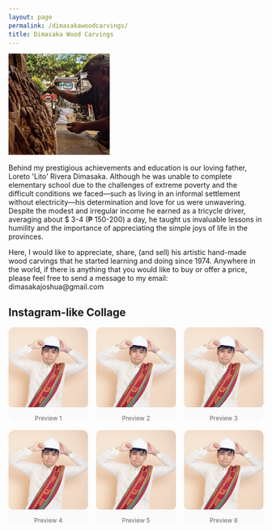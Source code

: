 ```yaml
---
layout: page
permalink: /dimasakawoodcarvings/
title: Dimasaka Wood Carvings
---
```


<div class="home">

<dl id="" class="wp-caption alignright" style="max-width: 200px">
    <dt><a href="/images/papa.jpg"><img class="" src="/images/papa.jpg"/></a></dt>
</dl>

<p>Behind my prestigious achievements and education is our loving father, Loreto 'Lito' Rivera Dimasaka. Although he was unable to complete elementary school due to the challenges of extreme poverty and the difficult conditions we faced—such as living in an informal settlement without electricity—his determination and love for us were unwavering. Despite the modest and irregular income he earned as a tricycle driver, averaging about $ 3-4 (₱ 150-200) a day, he taught us invaluable lessons in humility and the importance of appreciating the simple joys of life in the provinces.</p>

<p>Here, I would like to appreciate, share, (and sell) his artistic hand-made wood carvings that he started learning and doing since 1974. Anywhere in the world, if there is anything that you would like to buy or offer a price, please feel free to send a message to my email: dimasakajoshua@gmail.com</p>

<style>
  .gallery-grid {
    display: grid;
    grid-template-columns: repeat(3, 1fr); /* 3 columns on desktop */
    gap: 16px;
    margin-bottom: 2rem;
  }

  .carousel-item {
    background: #fafafa;
    border-radius: 12px;
    overflow: hidden;
    position: relative;
  }

  /* Make the image container scrollable horizontally */
  .carousel-strip {
    display: flex;
    gap: 8px;
    overflow-x: auto;
    padding-bottom: 10px;
  }

  /* Ensure images fill the grid item, keeping them square */
  .carousel-strip img {
    width: 100%;  /* Make image width 100% of its container */
    height: 100%; /* Make image height 100% of its container */
    object-fit: cover; /* Cover the space while maintaining aspect ratio */
    border-radius: 8px;
    flex-shrink: 0;
  }

  /* Hide the scrollbar in a cleaner way */
  .carousel-strip::-webkit-scrollbar {
    height: 6px;
  }

  .carousel-strip::-webkit-scrollbar-thumb {
    background-color: #ccc;
    border-radius: 3px;
  }

  /* Caption styles */
  figcaption {
    font-size: 0.75rem;
    text-align: center;
    color: #666;
    margin-top: 4px;
  }

  /* Responsive grid (for smaller screens) */
  @media (max-width: 768px) {
    .gallery-grid {
      grid-template-columns: repeat(2, 1fr); /* 2 columns for medium screens */
    }
    .carousel-strip img {
      height: 100%; /* Image will fill container */
      width: 100%;
    }
  }

  @media (max-width: 480px) {
    .gallery-grid {
      grid-template-columns: 1fr; /* 1 column for small screens */
    }
    .carousel-strip img {
      height: 100%; /* Image will fill container */
      width: 100%;
    }
  }
</style>

<h2>Instagram-like Collage</h2>

<div class="gallery-grid">
  <!-- 1 -->
  <div class="carousel-item">
    <div class="carousel-strip">
      <img src="/images/profile.jpg" alt="1a">
      <img src="/images/profile.jpg" alt="1b">
      <img src="/images/profile.jpg" alt="1c">
      <img src="/images/profile.jpg" alt="1d">
    </div>
    <figcaption>Preview 1</figcaption>
  </div>

  <!-- 2 -->
  <div class="carousel-item">
    <div class="carousel-strip">
      <img src="/images/profile.jpg" alt="2a">
      <img src="/images/profile.jpg" alt="2b">
      <img src="/images/profile.jpg" alt="2c">
      <img src="/images/profile.jpg" alt="2d">
    </div>
    <figcaption>Preview 2</figcaption>
  </div>

  <!-- 3 -->
  <div class="carousel-item">
    <div class="carousel-strip">
      <img src="/images/profile.jpg" alt="3a">
      <img src="/images/profile.jpg" alt="3b">
      <img src="/images/profile.jpg" alt="3c">
      <img src="/images/profile.jpg" alt="3d">
    </div>
    <figcaption>Preview 3</figcaption>
  </div>

  <!-- 4 -->
  <div class="carousel-item">
    <div class="carousel-strip">
      <img src="/images/profile.jpg" alt="4a">
      <img src="/images/profile.jpg" alt="4b">
      <img src="/images/profile.jpg" alt="4c">
      <img src="/images/profile.jpg" alt="4d">
    </div>
    <figcaption>Preview 4</figcaption>
  </div>

  <!-- 5 -->
  <div class="carousel-item">
    <div class="carousel-strip">
      <img src="/images/profile.jpg" alt="5a">
      <img src="/images/profile.jpg" alt="5b">
      <img src="/images/profile.jpg" alt="5c">
      <img src="/images/profile.jpg" alt="5d">
    </div>
    <figcaption>Preview 5</figcaption>
  </div>

  <!-- 6 -->
  <div class="carousel-item">
    <div class="carousel-strip">
      <img src="/images/profile.jpg" alt="6a">
      <img src="/images/profile.jpg" alt="6b">
      <img src="/images/profile.jpg" alt="6c">
      <img src="/images/profile.jpg" alt="6d">
    </div>
    <figcaption>Preview 6</figcaption>
  </div>
</div>
